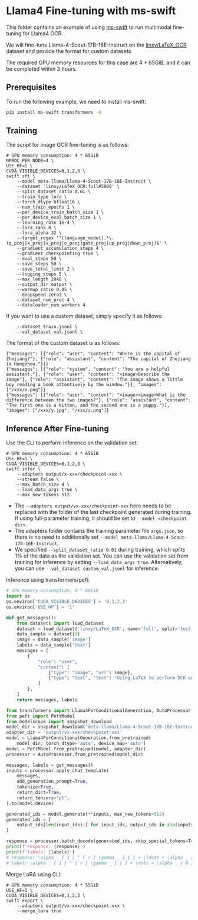 # Llama4 Fine-tuning with ms-swift

This folder contains an example of using [ms-swift](https://github.com/modelscope/ms-swift) to run multimodal fine-tuning for Llama4 OCR.

We will fine-tune Llama-4-Scout-17B-16E-Instruct on the [linxy/LaTeX_OCR](https://huggingface.co/datasets/linxy/LaTeX_OCR) dataset and provide the format for custom datasets.

The required GPU memory resources for this case are 4 * 65GiB, and it can be completed within 3 hours.

## Prerequisites

To run the following example, we need to install ms-swift:

```bash
pip install ms-swift transformers -U
```

## Training

The script for image OCR fine-tuning is as follows:
```shell
# GPU memory consumption: 4 * 65GiB
NPROC_PER_NODE=4 \
USE_HF=1 \
CUDA_VISIBLE_DEVICES=0,1,2,3 \
swift sft \
    --model meta-llama/Llama-4-Scout-17B-16E-Instruct \
    --dataset 'linxy/LaTeX_OCR:full#5000' \
    --split_dataset_ratio 0.01 \
    --train_type lora \
    --torch_dtype bfloat16 \
    --num_train_epochs 1 \
    --per_device_train_batch_size 1 \
    --per_device_eval_batch_size 1 \
    --learning_rate 1e-4 \
    --lora_rank 8 \
    --lora_alpha 32 \
    --target_regex '^(language_model).*\.(q_proj|k_proj|v_proj|o_proj|gate_proj|up_proj|down_proj)$' \
    --gradient_accumulation_steps 4 \
    --gradient_checkpointing true \
    --eval_steps 50 \
    --save_steps 50 \
    --save_total_limit 2 \
    --logging_steps 5 \
    --max_length 2048 \
    --output_dir output \
    --warmup_ratio 0.05 \
    --deepspeed zero3 \
    --dataset_num_proc 4 \
    --dataloader_num_workers 4
```

If you want to use a custom dataset, simply specify it as follows:
```shell
    --dataset train.jsonl \
    --val_dataset val.jsonl \
```

The format of the custom dataset is as follows:
```jsonl
{"messages": [{"role": "user", "content": "Where is the capital of Zhejiang?"}, {"role": "assistant", "content": "The capital of Zhejiang is Hangzhou."}]}
{"messages": [{"role": "system", "content": "You are a helpful assistant."}, {"role": "user", "content": "<image>Describe the image"}, {"role": "assistant", "content": "The image shows a little boy reading a book attentively by the window."}], "images": ["/xxx/x.png"]}
{"messages": [{"role": "user", "content": "<image><image>What is the difference between the two images?"}, {"role": "assistant", "content": "The first one is a kitten, and the second one is a puppy."}], "images": ["/xxx/y.jpg", "/xxx/z.png"]}
```


## Inference After Fine-tuning

Use the CLI to perform inference on the validation set:
```shell
# GPU memory consumption: 4 * 65GiB
USE_HF=1 \
CUDA_VISIBLE_DEVICES=0,1,2,3 \
swift infer \
    --adapters output/x-xxx/checkpoint-xxx \
    --stream false \
    --max_batch_size 4 \
    --load_data_args true \
    --max_new_tokens 512
```

- The `--adapters output/vx-xxx/checkpoint-xxx` here needs to be replaced with the folder of the last checkpoint generated during training. If using full-parameter training, it should be set to `--model <checkpoint-dir>`.
- The adapters folder contains the training parameter file `args.json`, so there is no need to additionally set `--model meta-llama/Llama-4-Scout-17B-16E-Instruct`.
- We specified `--split_dataset_ratio 0.01` during training, which splits 1% of the data as the validation set. You can use the validation set from training for inference by setting `--load_data_args true`. Alternatively, you can use `--val_dataset custom_val.jsonl` for inference.


Inference using transformers/peft:
```python
# GPU memory consumption: 4 * 60GiB
import os
os.environ['CUDA_VISIBLE_DEVICES'] = '0,1,2,3'
os.environ['USE_HF'] = '1'

def get_messages():
    from datasets import load_dataset
    dataset = load_dataset('linxy/LaTeX_OCR', name='full', split='test')
    data_sample = dataset[0]
    image = data_sample['image']
    labels = data_sample['text']
    messages = [
        {
            "role": "user",
            "content": [
                {"type": "image", "url": image},
                {"type": "text", "text": "Using LaTeX to perform OCR on the image."},
            ]
        },
    ]
    return messages, labels

from transformers import Llama4ForConditionalGeneration, AutoProcessor
from peft import PeftModel
from modelscope import snapshot_download
model_dir = snapshot_download('meta-llama/Llama-4-Scout-17B-16E-Instruct')
adapter_dir = 'output/vx-xxx/checkpoint-xxx'
model = Llama4ForConditionalGeneration.from_pretrained(
    model_dir, torch_dtype='auto', device_map='auto')
model = PeftModel.from_pretrained(model, adapter_dir)
processor = AutoProcessor.from_pretrained(model_dir)

messages, labels = get_messages()
inputs = processor.apply_chat_template(
    messages,
    add_generation_prompt=True,
    tokenize=True,
    return_dict=True,
    return_tensors="pt",
).to(model.device)

generated_ids = model.generate(**inputs, max_new_tokens=512)
generated_ids = [
    output_ids[len(input_ids):] for input_ids, output_ids in zip(inputs.input_ids, generated_ids)
]

response = processor.batch_decode(generated_ids, skip_special_tokens=True)[0]
print(f'response: {response}')
print(f'labels: {labels}')
# response: \alpha _ { 1 } ^ { r } \gamma _ { 1 } + \ldots + \alpha _ { N } ^ { r } \gamma _ { N } = 0 \qquad ( r = 1 , \ldots , R ) ,
# label: \alpha _ { 1 } ^ { r } \gamma _ { 1 } + \dots + \alpha _ { N } ^ { r } \gamma _ { N } = 0 \quad ( r = 1 , . . . , R ) ,
```

Merge LoRA using CLI:
```shell
# GPU memory consumption: 4 * 55GiB
USE_HF=1 \
CUDA_VISIBLE_DEVICES=0,1,2,3 \
swift export \
    --adapters output/vx-xxx/checkpoint-xxx \
    --merge_lora true
```
